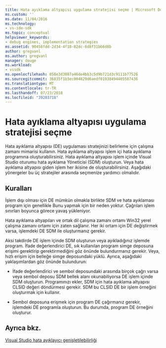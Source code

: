 ```yaml
---
title: Hata ayıklama altyapısı uygulama stratejisi seçme | Microsoft Docs
ms.custom: ''
ms.date: 11/04/2016
ms.technology:
- vs-ide-sdk
ms.topic: conceptual
helpviewer_keywords:
- debug engines, implementation strategies
ms.assetid: 90458fdd-2d34-4f10-82dc-6d8f31b66d8b
author: gregvanl
ms.author: gregvanl
manager: douge
ms.workload:
- vssdk
ms.openlocfilehash: 058e3d3087a46de4bb3c5d9b721d3c9111b77526
ms.sourcegitcommit: 36835f1b3ec004829d6aedf01938494465587436
ms.translationtype: MT
ms.contentlocale: tr-TR
ms.lasthandoff: 07/23/2018
ms.locfileid: "39203718"
---
```

# <a name="choose-a-debug-engine-implementation-strategy"></a>Hata ayıklama altyapısı uygulama stratejisi seçme
Hata ayıklama altyapısı (DE) uygulaması stratejinizi belirleme için çalışma zamanı mimarisi kullanın. Hata ayıklama altyapısı işlem içi hata ayıklama programına oluşturabilirsiniz. Hata ayıklama altyapısı işlem içinde Visual Studio oturumu hata ayıklama Yöneticisi (SDM) oluşturun. Veya hata ayıklama altyapısı giden işlem her ikisine de oluşturabilirsiniz. Aşağıdaki yönergeler bu üç stratejiler arasında seçmenize yardımcı olmalıdır.  
  
## <a name="guidelines"></a>Kuralları  
 İşlem dışı olması için DE mümkün olmakla birlikte SDM ve hata ayıklaması program için genellikle Bunu yapmak için bir neden yoktur. Çağrıları işlem sınırları boyunca görece yavaş yükleniyor.  
  
 Hata ayıklama altyapıları ve ortak dil çalışma zamanı ortamı Win32 yerel çalışma zamanı ortamı için zaten sağlanır. Her iki ortam için DE değiştirmek varsa, işlemdeki DE SDM ile oluşturmanız gerekir.  
  
 Aksi takdirde DE işlem içinde SDM oluşturun veya ayıkladığınız işlemde program. İfade değerlendirici DE, sık kullanılan program simge deposuna erişimi gerektirip gerektirmediğini göz önünde bulundurmanız gerekir. Veya, hızlı erişim için belleğe simge deposundaki yüklü. Ayrıca, aşağıdaki yaklaşımlardan göz önünde bulundurun:  
  
-   İfade değerlendirici ve sembol deposundaki arasında birçok çağrı varsa veya sembol deposu SDM bellek alanı okunabiliyorsa DE işlem içinde SDM oluşturun. Programınızı ekler, SDM için hata ayıklama altyapısı CLSID değeri döndürmesi gerekir. SDM bu CLSID DE bir işlem örneğini oluşturmak için kullanır.  
  
-   Sembol deposuna erişmek için program DE çağırmanız gerekir, işlemdeki DE programla oluşturun. Bu durumda, program DE örneğini oluşturur.  
  
## <a name="see-also"></a>Ayrıca bkz.  
 [Visual Studio hata ayıklayıcı genişletilebilirliği](../../extensibility/debugger/visual-studio-debugger-extensibility.md)